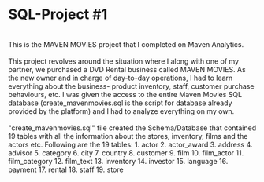 # SQL-Project #1
<br>
This is the MAVEN MOVIES project that I completed on Maven Analytics. 
<br>
<br>
This project revolves around the situation where I along with one of my partner, we purchased a DVD Rental business called MAVEN MOVIES. As the new owner and in charge of day-to-day operations, I had to learn everything about the business- product inventory, staff, customer purchase behaviours, etc. I was given the access to the entire Maven Movies SQL database (create_mavenmovies.sql is the script for database already provided by the platform) and I had to analyze everything on my own.
<br>
<br>
"create_mavenmovies.sql" file created the Schema/Database that contained 19 tables with all the information about the stores, inventory, films and the actors etc.
Following are the 19 tables:
1. actor
2. actor_award
3. address
4. advisor
5. category
6. city
7. country
8. customer
9. film
10. film_actor
11. film_category
12. film_text
13. inventory
14. investor
15. language
16. payment
17. rental
18. staff
19. store
